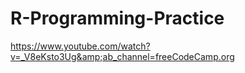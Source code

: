 # R-Programming-Practice
https://www.youtube.com/watch?v=_V8eKsto3Ug&amp;ab_channel=freeCodeCamp.org
